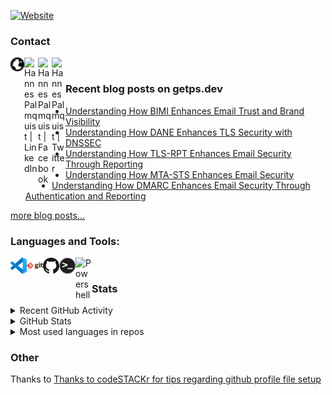 [![Website](https://img.shields.io/website?label=getps.dev&style=for-the-badge&url=https%3A%2F%2Fgetps.dev)](https://getps.dev)

### Contact
[<img align="left" alt="getps.dev" width="22px" src="https://raw.githubusercontent.com/iconic/open-iconic/master/svg/globe.svg" />][website]
[<img align="left" alt="Hannes Palmquist | LinkedIn" width="22px" src="https://cdn.jsdelivr.net/npm/simple-icons@v3/icons/linkedin.svg" />][linkedin]
[<img align="left" alt="Hannes Palmquist | Facebook" width="22px" src="https://cdn.jsdelivr.net/npm/simple-icons@v3/icons/facebook.svg" />][facebook]
[<img align="left" alt="Hannes Palmquist | Twitter" width="22px" src="https://cdn.jsdelivr.net/npm/simple-icons@v3/icons/twitter.svg" />][twitter]
<br/>

### Recent blog posts on getps.dev

<!-- BLOG-POST-LIST:START -->
- [Understanding How BIMI Enhances Email Trust and Brand Visibility](https://getps.dev/blog/email-security-bimi)
- [Understanding How DANE Enhances TLS Security with DNSSEC](https://getps.dev/blog/email-security-dane)
- [Understanding How TLS-RPT Enhances Email Security Through Reporting](https://getps.dev/blog/email-security-tls-rpt)
- [Understanding How MTA-STS Enhances Email Security](https://getps.dev/blog/email-security-mta-sts)
- [Understanding How DMARC Enhances Email Security Through Authentication and Reporting](https://getps.dev/blog/email-security-dmarc)
<!-- BLOG-POST-LIST:END -->

[more blog posts...][blog]

### Languages and Tools:

[<img align="left" alt="Visual Studio Code" width="26px" src="https://raw.githubusercontent.com/github/explore/80688e429a7d4ef2fca1e82350fe8e3517d3494d/topics/visual-studio-code/visual-studio-code.png" />][website]
[<img align="left" alt="Git" width="26px" src="https://raw.githubusercontent.com/github/explore/80688e429a7d4ef2fca1e82350fe8e3517d3494d/topics/git/git.png" />][website]
[<img align="left" alt="GitHub" width="26px" src="https://raw.githubusercontent.com/github/explore/78df643247d429f6cc873026c0622819ad797942/topics/github/github.png" />][website]
[<img align="left" alt="Terminal" width="26px" src="https://raw.githubusercontent.com/github/explore/80688e429a7d4ef2fca1e82350fe8e3517d3494d/topics/terminal/terminal.png" />][website]
[<img align="left" alt="Powershell" width="26px" src="https://cdn.jsdelivr.net/npm/simple-icons@3.13.0/icons/powershell.svg" />][website]

<br/>

### Stats

<details>
  <summary>Recent GitHub Activity</summary>
  
<!--START_SECTION:activity-->
1. 🚀 Published release [v1.8.1-preview0002](https://github.com/hanpq/PSDataSet/releases/tag/v1.8.1-preview0002) in [hanpq/PSDataSet](https://github.com/hanpq/PSDataSet)
2. 🚀 Published release [v1.118.0](https://github.com/hanpq/PSImmich/releases/tag/v1.118.0) in [hanpq/PSImmich](https://github.com/hanpq/PSImmich)
3. 🎉 Merged PR [#10](https://github.com/hanpq/PSImmich/pull/10) in [hanpq/PSImmich](https://github.com/hanpq/PSImmich)
<!--END_SECTION:activity-->

</details>

<details>
  <summary>GitHub Stats</summary>

  <img alt="Hanpq's GitHub Stats" src="https://github-readme-stats.codestackr.vercel.app/api?username=hanpq&show_icons=true&hide_border=true&text_color=c97849&bg_color=18191a&title_color=f0f1f2" />

</details>

<details>
    <summary>Most used languages in repos</summary>
    <img alt="Most used languages in repos" src="https://github-readme-stats.vercel.app/api/top-langs/?username=hanpq&layout=compact&text_color=c97849&bg_color=18191a&title_color=f0f1f2" />
</details>

### Other

Thanks to [Thanks to codeSTACKr for tips regarding github profile file setup][codeSTACKr]

[website]: https://getps.dev
[blog]: https://getps.dev/blog
[twitter]: https://https://twitter.com/PalmquistHannes
[linkedin]: https://https://www.linkedin.com/in/hannes-palmquist-732b5647
[facebook]: https://www.facebook.com/hannes.palmquist
[codeSTACKr]: https://github.com/codeSTACKr